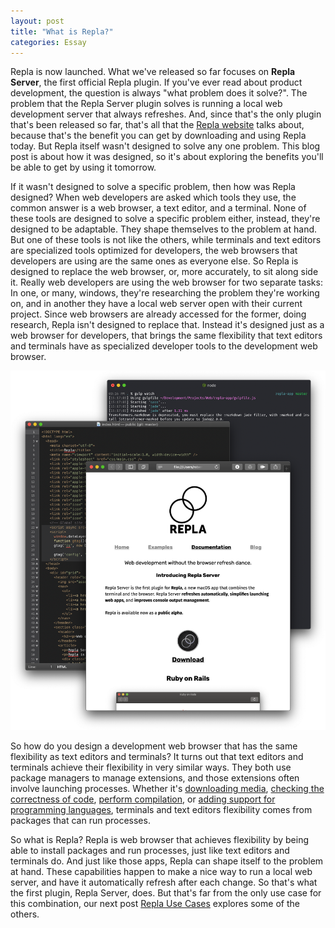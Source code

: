 ```yaml
---
layout: post
title: "What is Repla?"
categories: Essay
---
```


Repla is now launched. What we've released so far focuses on **Repla Server**, the first official Repla plugin. If you've ever read about product development, the question is always "what problem does it solve?". The problem that the Repla Server plugin solves is running a local web development server that always refreshes. And, since that's the only plugin that's been released so far, that's all that the [Repla website](https://repla.app/) talks about, because that's the benefit you can get by downloading and using Repla today. But Repla itself wasn't designed to solve any one problem. This blog post is about how it was designed, so it's about exploring the benefits you'll be able to get by using it tomorrow.

If it wasn't designed to solve a specific problem, then how was Repla designed? When web developers are asked which tools they use, the common answer is a web browser, a text editor, and a terminal. None of these tools are designed to solve a specific problem either, instead, they're designed to be adaptable. They shape themselves to the problem at hand. But one of these tools is not like the others, while terminals and text editors are specialized tools optimized for developers, the web browsers that developers are using are the same ones as everyone else. So Repla is designed to replace the web browser, or, more accurately, to sit along side it. Really web developers are using the web browser for two separate tasks: In one, or many, windows, they're researching the problem they're working on, and in another 
they have a local web server open with their current project. Since web browsers are already accessed for the former, doing research, Repla isn't designed to replace that. Instead it's designed just as a web browser for developers, that brings the same flexibility that text editors and terminals have as specialized developer tools to the development web browser.

![Trifecta](/assets/2020-01-13-trifecta.png)

So how do you design a development web browser that has the same flexibility as text editors and terminals? It turns out that text editors and terminals achieve their flexibility in very similar ways. They both use package managers to manage extensions, and those extensions often involve launching processes. Whether it's [downloading media](https://github.com/ytdl-org/youtube-dl/), [checking the correctness of code](https://atom.io/packages/linter), [perform compilation](https://lldb.llvm.org/), or [adding support for programming languages](https://marketplace.visualstudio.com/items?itemName=kiadstudios.vscode-swift), terminals and text editors flexibility comes from packages that can run processes.

So what is Repla? Repla is web browser that achieves flexibility by being able to install packages and run processes, just like text editors and terminals do. And just like those apps, Repla can shape itself to the problem at hand. These capabilities happen to make a nice way to run a local web server, and have it automatically refresh after each change. So that's what the first plugin, Repla Server, does. But that's far from the only use case for this combination, our next post [Repla Use Cases]() explores some of the others.
